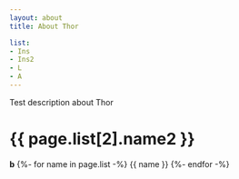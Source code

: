```yaml
---
layout: about
title: About Thor

list:
- Ins
- Ins2
- L
- A
---
```


Test description about Thor
# {{ page.list[2].name2 }}
**b**
{%- for name in page.list -%}
{{ name }}
{%- endfor -%}
